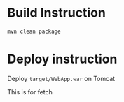

# Build Instruction


```
mvn clean package
```

# Deploy instruction

Deploy ```target/WebApp.war``` on Tomcat 


This is for fetch
